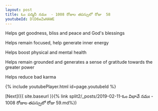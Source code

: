 ```yaml
---
layout: post
title: ఓం పద్మినీ నమః  - 1008 రోజుల తపస్సులో రోజు  58
youtubeId: DlD6wZwHAWE
---
```

 
 
Helps get goodness, bliss and peace and God's blessings
 
Helps remain focused, help generate inner energy 
 
Helps boost physical and mental health 
 
Helps remain grounded and generates a sense of gratitude towards the greater power 
 
Helps reduce bad karma
 
 
 
 


{% include youtubePlayer.html id=page.youtubeId %}
 
[Next]({{ site.baseurl }}{% link  split2/_posts/2019-02-11-ఓం విభావే నమః  - 1008 రోజుల తపస్సులో రోజు  59.md%})
 
